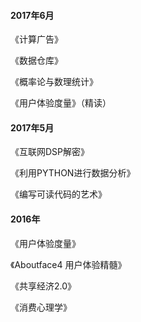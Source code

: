 #### 2017年6月

《计算广告》

《数据仓库》

《概率论与数理统计》

《用户体验度量》（精读）

#### 2017年5月

《互联网DSP解密》

《利用PYTHON进行数据分析》

《编写可读代码的艺术》

#### 2016年

《用户体验度量》

《Aboutface4 用户体验精髓》

《共享经济2.0》

《消费心理学》